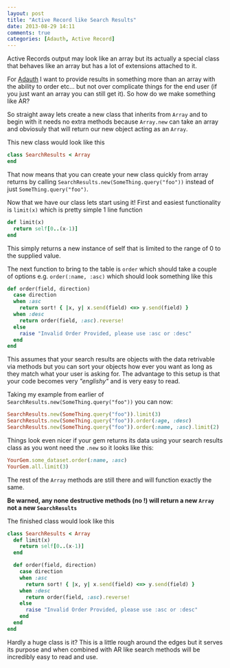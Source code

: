 ```yaml
---
layout: post
title: "Active Record like Search Results"
date: 2013-08-29 14:11
comments: true
categories: [Adauth, Active Record]
---
```


Active Records output may look like an array but its actually a special class that behaves like an array but has a lot of extensions attached to it.

For [Adauth](http://adauth.arcath.net) I want to provide results in something more than an array with the ability to order etc... but not over complicate things for the end user (if you just want an array you can still get it). So how do we make something like AR?

<!--More-->

So straight away lets create a new class that inherits from `Array` and to begin with it needs no extra methods because `Array.new` can take an array and obviosuly that will return our new object acting as an `Array`.

This new class would look like this

```ruby
class SearchResults < Array
end
```

That now means that you can create your new class quickly from array returns by calling `SearchResults.new(SomeThing.query("foo"))` instead of just `SomeThing.query("foo")`.

Now that we have our class lets start using it! First and easiest functionality is `limit(x)` which is pretty simple 1 line function

```ruby
def limit(x)
  return self[0..(x-1)]
end
```

This simply returns a new instance of self that is limited to the range of 0 to the supplied value.

The next function to bring to the table is `order` which should take a couple of options e.g. `order(:name, :asc)` which should look something like this

```ruby
def order(field, direction)
  case direction
  when :asc
    return sort! { |x, y| x.send(field) <=> y.send(field) }
  when :desc
    return order(field, :asc).reverse!
  else
    raise "Invalid Order Provided, please use :asc or :desc"
  end
end
```

This assumes that your search results are objects with the data retrivable via methods but you can sort your objects how ever you want as long as they match what your user is asking for. The advantage to this setup is that your code becomes very _"englishy"_ and is very easy to read.

Taking my example from earlier of `SearchResults.new(SomeThing.query("foo"))` you can now:

```ruby
SearchResults.new(SomeThing.query("foo")).limit(3)
SearchResults.new(SomeThing.query("foo")).order(:age, :desc)
SearchResults.new(SomeThing.query("foo")).order(:name, :asc).limit(2)
```

Things look even nicer if your gem returns its data using your search results class as you wont need the `.new` so it looks like this:

```ruby
YourGem.some_dataset.order(:name, :asc)
YourGem.all.limit(3)
```

The rest of the `Array` methods are still there and will function exactly the same.

__Be warned, any none destructive methods (no !) will return a new `Array` not a new `SearchResults`__

The finished class would look like this

```ruby
class SearchResults < Array
  def limit(x)
    return self[0..(x-1)]
  end

  def order(field, direction)
    case direction
    when :asc
      return sort! { |x, y| x.send(field) <=> y.send(field) }
    when :desc
      return order(field, :asc).reverse!
    else
      raise "Invalid Order Provided, please use :asc or :desc"
    end
  end
end
```

Hardly a huge class is it? This is a little rough around the edges but it serves its purpose and when combined with AR like search methods will be incredibly easy to read and use.
